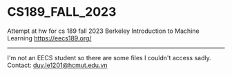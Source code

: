 # CS189_FALL_2023
Attempt at hw for cs 189 fall 2023 Berkeley Introduction to Machine Learning
https://eecs189.org/  

---
I'm not an EECS student so there are some files I couldn't access sadly.
Contact: duy.le1201@hcmut.edu.vn
